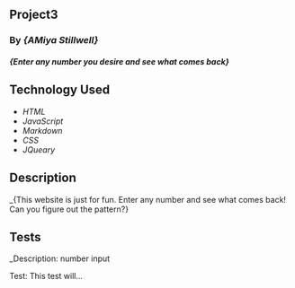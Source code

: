 ## Project3

### By _**{AMiya Stillwell}**_

#### _{Enter any number you desire and see what comes back}_

## Technology Used

* _HTML_
* _JavaScript_
* _Markdown_
* _CSS_
* _JQueary_

## Description
  _{This website is just for fun. Enter any number and see what comes back! Can you figure out the pattern?}

## Tests
  _Description: number input

  Test: This test will... 
    